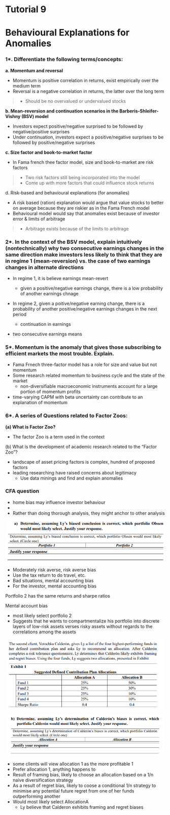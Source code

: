 # Tutorial 9
# Behavioural Explanations for Anomalies 

### 1*. Differentiate the following terms/concepts:
**a. Momentum and reversal**

- Momentum is positive correlation in returns, exist empirically over the medium term
- Reversal is a negative correlation in returns, the latter over the long term
> - Should be no overvalued or undervalued stocks

**b. Mean-reversion and continuation scenarios in the Barberis-Shleifer-Vishny (BSV) model**

- Investors expect positive/negative surprised to be followed by negative/positive surprises
- Under continuation, investors expect a positive/negative surprises to be followed by positive/negative surprises

**c. Size factor and book-to-market factor**

- In Fama french thee factor model, size and book-to-market are risk factors

> - Two risk factors still being incorporated into the model
> - Come up with more factors that could influence stock returns
> 

d. Risk-based and behavioural explanations (for anomalies)

- A risk based (ration) explanation would argue that value stocks to better on average because they are riskier as in the Fama French model
- Behavioural model would say that anomalies exist because of investor error & limits of arbitrage

> - Arbitrage exists because of the limits to arbitrage


### 2*. In the context of the BSV model, explain intuitively (nontechnically) why two consecutive earnings changes in the same direction make investors less likely to think that they are in regime 1 (mean-reversion) vs. the case of two earnings changes in alternate directions

- In regime 1, it is believe earnings mean-revert
  - given a positive/negative earnings change, there is a low probability of another earnings chnage


- In regime 2, given a poitive/negative earning change, there is a probability of another positive/negative earnings changes in the next period
  - continuation in earnings
- two consecutive earnings means 


### 5*. Momentum is the anomaly that gives those subscribing to efficient markets the most trouble. Explain.

- Fama Frnech three-factor model has a role for size and value but not momentum
- Some research related momentum to business cycle and the state of the market
  - non-diversifiable macroeconomic instruments account for a large portion of momentum profits
- time-varying CAPM with beta uncertainty can contribute to an explanation of momentum

### 6*. A series of Questions related to Factor Zoos:

**(a) What is Factor Zoo?**

- The factor Zoo is a term used in the context

(b) What is the development of academic research related to the “Factor Zoo”?

- landscape of asset pricing factors is complex, hundred of proposed factors
- leading researching have raised concerns  about legitimacy
  - Use data minings and find and explain anomalies


### CFA question

- home bias may influence investor behaviour
- 
- Rather than doing thorough analysis, they might anchor to other analysis

![alt text](assets\IMG90.PNG)

- Moderately risk averse, risk averse bias
- Use the tax return to do travel, etc.
- Bad situations, mental accounting bias
- For the investor, mental accounting bias

Portfolio 2 has the same returns and sharpe ratios 

Mental account bias
- most likely select portfolio 2
- Suggests that he wants to compartmentalize his portfolio into discrete layers of low-risk assets verses risky assets without regards to the correlations among the assets

![alt text](assets\IMG91.PNG)


![alt text](assets\IMG92.PNG)

- some clients will view allocation 1 as the more profitable 1
- Prefer allocation 1, anything happens to 
- Result of framing bias, likely to choose an allocation based on a 1/n naive diversification strategy
- As a result of regret bias, likely to coose a conditional 1/n strategy to minimise any potential future regret from one of her funds outperforming another
- Would most likely select AllocationA
  - Ly believe that Calderon exhibits framing and regret biases

